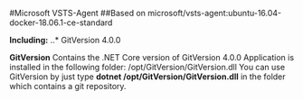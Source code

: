 #Microsoft VSTS-Agent
##Based on microsoft/vsts-agent:ubuntu-16.04-docker-18.06.1-ce-standard

**Including:**
..* GitVersion 4.0.0


**GitVersion**
Contains the .NET Core version of GitVersion 4.0.0
Application is installed in the following folder: /opt/GitVersion/GitVersion.dll
You can use GitVersion by just type **dotnet /opt/GitVersion/GitVersion.dll** in the folder which contains a git repository.